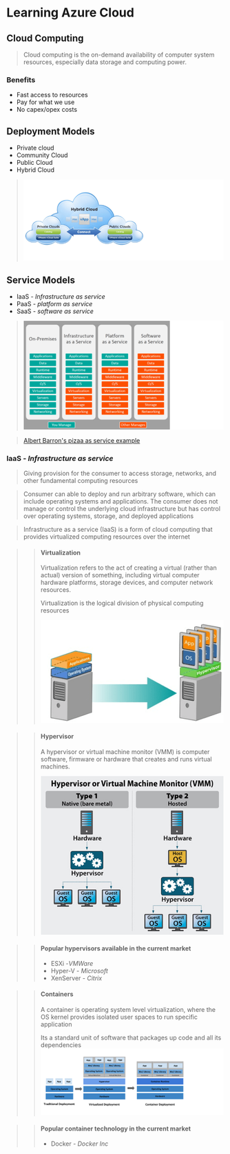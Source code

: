 # Learning Azure Cloud 

## Cloud Computing
>Cloud computing is the on-demand availability of computer system resources, especially data storage and computing power. 

### Benefits
 - Fast access to resources
 - Pay for what we use
 - No capex/opex costs

## Deployment Models
- Private cloud
- Community Cloud
- Public Cloud
- Hybrid Cloud
>![enter image description here](images/pvtCloudPublic.png)

## Service Models
- IaaS  - *Infrastructure as service*
- PaaS - *platform as service*
- SaaS - *software as service*

>![enter image description here](images/CloudAzureTypes.png)

>[Albert Barron's pizaa as service example](https://www.linkedin.com/pulse/20140730172610-9679881-pizza-as-a-service)

### IaaS  - *Infrastructure as service*
> Giving provision for the consumer to access storage, networks, and other fundamental computing resources 

> Consumer can able to deploy and run arbitrary software, which can include operating systems and applications. The consumer does not manage or control the underlying cloud infrastructure but has control over operating systems, storage, and deployed applications

> Infrastructure as a service (IaaS) is a form of cloud computing that provides virtualized computing resources over the internet

>>#### Virtualization
>> Virtualization refers to the act of creating a virtual (rather than actual) version of something, including virtual computer hardware platforms, storage devices, and computer network resources.
>>
>> Virtualization is the logical division of physical computing resources
>>
>> ![enter image description here](images/cloud-os.png)

>>#### Hypervisor
>> A hypervisor or virtual machine monitor (VMM) is computer software, firmware or hardware that creates and runs virtual machines. 
>>
>> ![enter image description here](images/hypervisor-2.jpg)

>>#### Popular hypervisors available in the current market
>> - ESXi -*VMWare*
>> - Hyper-V - *Microsoft*
>> - XenServer - *Citrix*

>>#### Containers
>>A container is operating system level virtualization, where the OS kernel provides isolated user spaces to run specific application 
>>
>>Its a standard unit of software that packages up code and all its dependencies 
>>![enter image description here](images/Container.png)

>>#### Popular container technology in the current market
>> - Docker - *Docker Inc*

